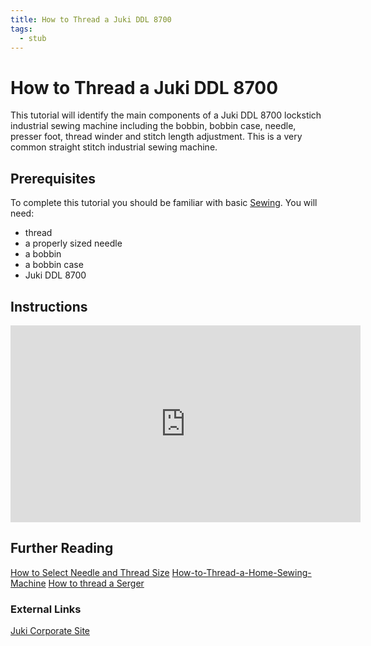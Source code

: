 ```yaml
---
title: How to Thread a Juki DDL 8700
tags:
  - stub
---
```


# How to Thread a Juki DDL 8700

This tutorial will identify the main components of a Juki DDL 8700 lockstich industrial sewing machine including the bobbin, bobbin case, needle, presser foot, thread winder and stitch length adjustment. This is a very common straight stitch industrial sewing machine.

## Prerequisites

To complete this tutorial you should be familiar with basic [Sewing](../Sewing/Sewing.md). You will need:

- thread
- a properly sized needle
- a bobbin
- a bobbin case
- Juki DDL 8700

## Instructions

<div class="responsive-iframe-container"><iframe width="560" height="315" src="https://www.youtube.com/embed/ByMZ_x4DyIk" title="YouTube video player" frameborder="0" allow="accelerometer; autoplay; clipboard-write; encrypted-media; gyroscope; picture-in-picture" allowfullscreen></iframe></div>

## Further Reading

[How to Select Needle and Thread Size](../tutorials/how-to-select-needle-and-thread-size.md) [How-to-Thread-a-Home-Sewing-Machine](../tutorials/How-to-Thread-a-Home-Sewing-Machine.md) [How to thread a Serger](../tutorials/how-to-thread-a-serger.md)

### External Links

[Juki Corporate Site](https://juki.com/)
